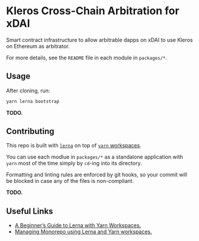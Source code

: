 # Kleros Cross-Chain Arbitration for xDAI

Smart contract infrastructure to allow arbitrable dapps on xDAI to use Kleros on Ethereum as arbitrator.

For more details, see the `README` file in each module in `packages/*`.

## Usage

After cloning, run:

```bash
yarn lerna bootstrap
```

**TODO.**

## Contributing

This repo is built with [`lerna`](https://lerna.js.org/) on top of [`yarn` workspaces](https://classic.yarnpkg.com/en/docs/workspaces/).

You can use each modlue in `packages/*` as a standalone application with `yarn` most of the time simply by `cd`-ing into its directory.

Formatting and linting rules are enforced by git hooks, so your commit will be blocked in case any of the files is non-compliant.

**TODO.**

## Useful Links

- [A Beginner&rsquo;s Guide to Lerna with Yarn Workspaces.](https://medium.com/@jsilvax/a-workflow-guide-for-lerna-with-yarn-workspaces-60f97481149d)
- [Managing Monorepo using Lerna and Yarn workspaces.](https://blog.kintone.io/entry/2020/07/14/103322)
